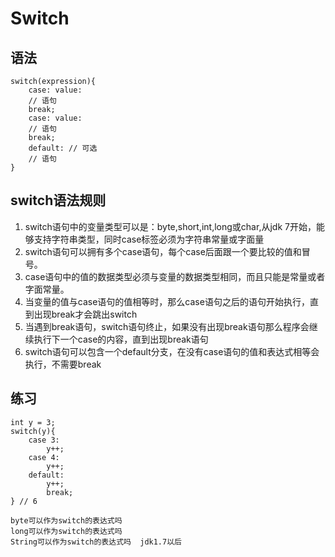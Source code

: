 # Switch
## 语法
```
switch(expression){
    case: value:
    // 语句
    break;
    case: value:
    // 语句
    break;
    default: // 可选
    // 语句
}
```
## switch语法规则
1. switch语句中的变量类型可以是：byte,short,int,long或char,从jdk 7开始，能够支持字符串类型，同时case标签必须为字符串常量或字面量
2. switch语句可以拥有多个case语句，每个case后面跟一个要比较的值和冒号。
3. case语句中的值的数据类型必须与变量的数据类型相同，而且只能是常量或者字面常量。
4. 当变量的值与case语句的值相等时，那么case语句之后的语句开始执行，直到出现break才会跳出switch
5. 当遇到break语句，switch语句终止，如果没有出现break语句那么程序会继续执行下一个case的内容，直到出现break语句
6. switch语句可以包含一个default分支，在没有case语句的值和表达式相等会执行，不需要break

## 练习
```
int y = 3;
switch(y){
    case 3:
        y++;
    case 4:
        y++;
    default:
        y++;
        break;
} // 6
```

```
byte可以作为switch的表达式吗
long可以作为switch的表达式吗
String可以作为switch的表达式吗  jdk1.7以后
```